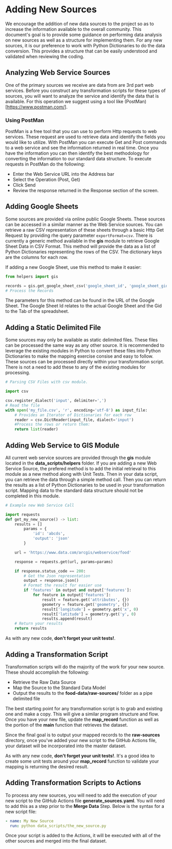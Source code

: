 # Adding New Sources

We encourage the addition of new data sources to the project so as to increase the information available to the overall community. This document's goal is to provide some guidance on performing data analysis on new sources as well as a structure for implementing them. For any new sources, it is our preference to work with Python Dictionaries to do the data conversion. This provides a structure that can be easily understood and validated when reviewing the coding.

## Analyzing Web Service Sources

One of the primary sources we receive are data from are 3rd part web services. Before you construct any transformation scripts for these types of sources, you will want to analyze the service and identify the data that is available. For this operation we suggest using a tool like (PostMan)[https://www.postman.com/]. 

### Using PostMan

PostMan is a free tool that you can use to perform Http requests to web services. These request are used to retrieve data and identify the fields you would like to utilize. With PostMan you can execute Get and Post commands to a web service and see the information returned in real time. Once you have the information you can then identify the best methodology for converting the information to our standard data structure. To execute requests in PostMan do the following:

* Enter the Web Service URL into the Address bar
* Select the Operation (Post, Get)
* Click Send
* Review the response returned in the Response section of the screen.


## Adding Google Sheets

Some sources are provided via online public Google Sheets. These sources can be accessed in a similar manner as the Web Service sources. You can retrieve a raw CSV representation of these sheets through a basic Http Get Request by providing rhe query parameter `exportFormat=csv`. There is currently a generic method available in the __gis__ module to retrieve Google Sheet Data in CSV Format. This method will provide the data as a list of Python Dictionaries representing the rows of the CSV. The dictionary keys are the columns for each row.

If adding a new Google Sheet, use this method to make it easier:

```python
from helpers import gis

records = gis.get_google_sheet_csv('google_sheet_id', 'google_sheet_gid')
# Process the Records
```

The parameters for this method can be found in the URL of the Google Sheet. The Google Sheet Id relates to the actual Google Sheet and the Gid to the Tab of the spreadsheet.

## Adding a Static Delimited File

Some sources may only be available as static delimited files. These files can be processed the same way as any other source. It is recommended to leverage the existing modules in Python to convert these files into Python Dictionaries to make the mapping exercise consise and easy to follow. These sources can be processed directly within your transformation script. There is not a need to add these to any of the existing modules for processing.

```python
# Parsing CSV Files with csv module.

import csv

csv.register_dialect('input', delimiter=',')
# Read the file
with open('my_file.csv', 'r', encoding='utf-8') as input_file:
    # Provides an Iterator of Dictionaries for each row
    reader = csv.DictReader(input_file, dialect='input')
    #Process the rows or return them:
    return list(reader)

```

## Adding Web Service to GIS Module

All current web service sources are provided through the __gis__ module located in the __data_scripts/helpers__ folder. If you are adding a new Web Service Source, the prefered method is to add the initial retrieval to this module as a new method along with Unit Tests. Then in your data script, you can retrieve the data through a simple method call. Then you can return the results as a list of Python Dictionaries to be used in your transformation script.  Mapping data to the standard data structure should not be completed in this module.

```python
# Example new Web Service Call

import requests
def get_my_new_source() -> list:
    results = []
        params = {
            'id': 'abcds',
            'output': 'json'
        }

    url = 'https://www.data.com/arcgis/webservice/food'

    response = requests.get(url, params=params)

    if response.status_code == 200:
        # Get the Json representation
        output = response.json()
        # Format the result for easier use
        if 'features' in output and output['features']:
            for feature in output['features']:
                result = feature.get('attributes', {})
                geometry = feature.get('geometry', {})
                result['longitude'] = geometry.get('x', 0)
                result['latitude'] = geometry.get('y', 0)
                results.append(result)
    # Return your results
    return results
```

As with any new code, __don't forget your unit tests!__.

## Adding a Transformation Script

Transformation scripts will do the majority of the work for your new source. These should accomplish the following:

* Retrieve the Raw Data Source
* Map the Source to the Standard Data Model
* Output the results to the __food-data/raw-sources/__ folder as a pipe delimited file

The best starting point for any transformation script is to grab and existing one and make a copy. This will give a similar program structure and flow. Once you have your new file, update the __map_record__ function as well as the portion of the __main__ function that retrieves the dataset.

Since the final goal is to output your mapped records to the __raw-sources__ directory, once you've added your new script to the GitHub Actions file, your dataset will be incorporated into the master dataset.

As with any new code, __don't forget your unit tests!__.  It's a good idea to create some unit tests around your __map_record__ function to validate your mapping is returning the desired result.

## Adding Transformation Scripts to Actions

To process any new sources, you will need to add the execution of your new script to the GitHub Actions file __generate_sources.yaml__. You will need to add this as a step prior to the __Merge Data__ Step. Below is the syntax for a new script file:

```yaml
- name: My New Source
  run: python data_scripts/the_new_source.py
```

Once your script is added to the Actions, it will be executed with all of the other sources and merged into the final dataset.
